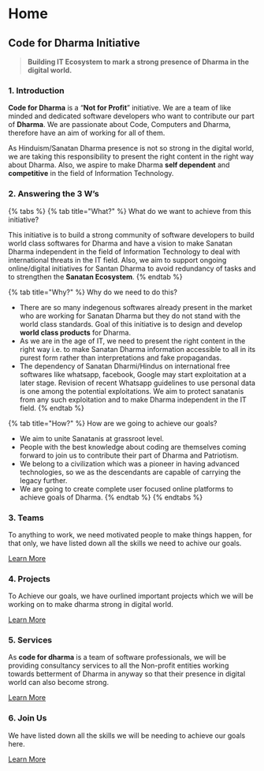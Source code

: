 # Home

## **Code for Dharma Initiative**

> **Building IT Ecosystem to mark a strong presence of Dharma in the digital world.**

### 1. Introduction

**Code for Dharma** is a “**Not for Profit**” initiative. We are a team of like minded and dedicated software developers who want to contribute our part of **Dharma**. We are passionate about Code, Computers and Dharma, therefore have an aim of working for all of them.

As Hinduism/Sanatan Dharma presence is not so strong in the digital world, we are taking this responsibility to present the right content in the right way about Dharma. Also, we aspire to make Dharma **self dependent** and **competitive** in the field of Information Technology.

### 2. Answering the 3 W’s

{% tabs %}
{% tab title="What?" %}
What do we want to achieve from this initiative?

This initiative is to build a strong community of software developers to build world class softwares for Dharma and have a vision to make Sanatan Dharma independent in the field of Information Technology to deal with international threats in the IT field. Also, we aim to support ongoing online/digital initiatives for Santan Dharma to avoid redundancy of tasks and to strengthen the **Sanatan Ecosystem**.
{% endtab %}

{% tab title="Why?" %}
Why do we need to do this?

* There are so many indegenous softwares already present in the market who are working for Sanatan Dharma but they do not stand with the world class standards. Goal of this initiative is to design and develop **world class products** for Dharma.
* As we are in the age of IT, we need to present the right content in the right way i.e. to make Sanatan Dharma information accessible to all in its purest form rather than interpretations and fake propagandas.
* The dependency of Sanatan Dharmi/Hindus on international free softwares like whatsapp, facebook, Google may start exploitation at a later stage. Revision of recent Whatsapp guidelines to use personal data is one among the potential exploitations. We aim to protect sanatanis from any such exploitation and to make Dharma independent in the IT field.
{% endtab %}

{% tab title="How?" %}
How are we going to achieve our goals?

* We aim to unite Sanatanis at grassroot level.
* People with the best knowledge about coding are themselves coming forward to join us to contribute their part of Dharma and Patriotism.
* We belong to a civilization which was a pioneer in having advanced technologies, so we as the descendants are capable of carrying the legacy further.
* We are going to create complete user focused online platforms to achieve goals of Dharma. 
{% endtab %}
{% endtabs %}

### 3. Teams

To anything to work, we need motivated people to make things happen, for that only, we have listed down all the skills we need to achive our goals.

[Learn More](teams.md)



### 4. Projects

To Achieve our goals, we have ourlined important projects which we will be working on to make dharma strong in digital world.

[Learn More](projects.md)

### 5. Services

As **code for dharma** is a team of software professionals, we will be providing consultancy services to all the Non-profit entities working towards betterment of Dharma in anyway so that their presence in digital world can also become strong.

[Learn More](services-2.md)

### 6. Join Us

We have listed down all the skills we will be needing to achieve our goals here.

[Learn More](join-us.md)

